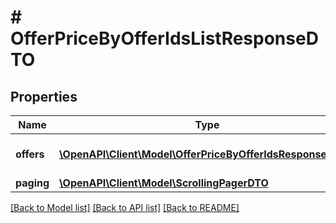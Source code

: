 # # OfferPriceByOfferIdsListResponseDTO

## Properties

Name | Type | Description | Notes
------------ | ------------- | ------------- | -------------
**offers** | [**\OpenAPI\Client\Model\OfferPriceByOfferIdsResponseDTO[]**](OfferPriceByOfferIdsResponseDTO.md) | Страница списка цен. |
**paging** | [**\OpenAPI\Client\Model\ScrollingPagerDTO**](ScrollingPagerDTO.md) |  | [optional]

[[Back to Model list]](../../README.md#models) [[Back to API list]](../../README.md#endpoints) [[Back to README]](../../README.md)
